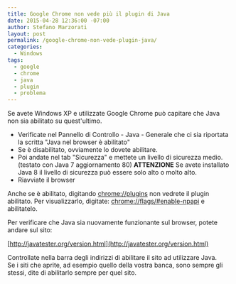 ```yaml
---
title: Google Chrome non vede più il plugin di Java
date: 2015-04-28 12:36:00 -07:00
author: Stefano Marzorati
layout: post
permalink: /google-chrome-non-vede-plugin-java/
categories:
  - Windows
tags:
  - google
  - chrome
  - java
  - plugin
  - problema
---
```

Se avete Windows XP e utilizzate Google Chrome può capitare che Java non sia abilitato su quest'ultimo.
  - Verificate nel Pannello di Controllo - Java - Generale che ci sia riportata la scritta "Java nel browser è abilitato"
  - Se è disabilitato, ovviamente lo dovete abilitare.
  - Poi andate nel tab "Sicurezza" e mettete un livello di sicurezza medio. (testato con Java 7 aggiornamento 80)
  **ATTENZIONE** Se avete installato Java 8 il livello di sicurezza può essere solo alto o molto alto.
  - Riavviate il browser

Anche se è abilitato, digitando [chrome://plugins](chrome://plugins) non vedrete il plugin abilitato.
Per visualizzarlo, digitate: [chrome://flags/#enable-npapi](chrome://flags/#enable-npapi) e abilitatelo.

Per verificare che Java sia nuovamente funzionante sul browser, potete andare sul sito:   

[http://javatester.org/version.html](http://javatester.org/version.html)

Controllate nella barra degli indirizzi di abilitare il sito ad utilizzare Java.   
Se i siti che aprite, ad esempio quello della vostra banca, sono sempre gli stessi, dite di abilitarlo sempre per quel sito.
